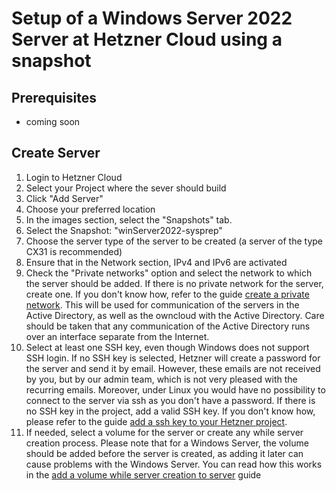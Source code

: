 # Setup of a Windows Server 2022 Server at Hetzner Cloud using a snapshot

## Prerequisites
* coming soon

## Create Server
1. Login to Hetzner Cloud
2. Select your Project where the sever should build
3. Click "Add Server"
4. Choose your preferred location
5. In the images section, select the "Snapshots" tab.
6. Select the Snapshot: "winServer2022-sysprep"
7. Choose the server type of the server to be created (a server of the type CX31 is recommended)
8. Ensure that in the Network section, IPv4 and IPv6 are activated
9. Check the "Private networks" option and select the network to which the server should be added. If there is no private network for the server, create one. If you don't know how, refer to the guide [create a private network]. This will be used for communication of the servers in the Active Directory, as well as the owncloud with the Active Directory. Care should be taken that any communication of the Active Directory runs over an interface separate from the Internet.
10. Select at least one SSH key, even though Windows does not support SSH login. If no SSH key is selected, Hetzner will create a password for the server and send it by email. However, these emails are not received by you, but by our admin team, which is not very pleased with the recurring emails. Moreover, under Linux you would have no possibility to connect to the server via ssh as you don't have a password. If there is no SSH key in the project, add a valid SSH key. If you don't know how, please refer to the guide [add a ssh key to your Hetzner project].
11. If needed, select a volume for the server or create any while server creation process. Please note that for a Windows Server, the volume should be added before the server is created, as adding it later can cause problems with the Windows Server. You can read how this works in the [add a volume while server creation to server] guide

[create a private network]: https://github.com/GeraldLeikam/tutorials/blob/master/guides/hetzner/create_a_private_network.md
[add a ssh key to your Hetzner project]: https://github.com/GeraldLeikam/tutorials/blob/master/guides/hetzner/add_ssh_key_to_project.md
[add a volume while server creation to server]: https://github.com/GeraldLeikam/tutorials/blob/master/guides/hetzner/add_a_volume_while_server_creation_to_server.md